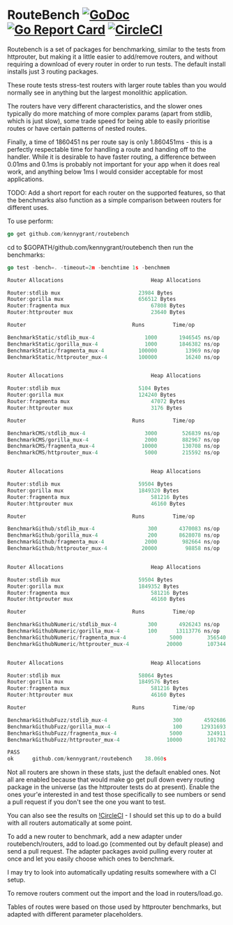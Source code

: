 # RouteBench  [![GoDoc](https://godoc.org/github.com/kennygrant/routebench?status.svg)](https://godoc.org/github.com/kennygrant/routebench) [![Go Report Card](https://goreportcard.com/badge/github.com/kennygrant/routebench)](https://goreportcard.com/report/github.com/kennygrant/routebench) [![CircleCI](https://circleci.com/gh/kennygrant/routebench.svg?style=svg)](https://circleci.com/gh/kennygrant/routebench)

Routebench is a set of packages for benchmarking, similar to the tests from httprouter, but making it a little easier to add/remove routers, and without requiring a download of every router in order to run tests. The default install installs just 3 routing packages. 

These route tests stress-test routers with larger route tables than you would normally see in anything but the largest monolithic application. 

The routers have very different characteristics, and the slower ones typically do more matching of more complex params (apart from stdlib, which is just slow), some trade speed for being able to easily prioritise routes or have certain patterns of nested routes. 

Finally, a time of 1860451 ns per route say is only 1.860451ms - this is a perfectly respectable time for handling a route and handing off to the handler. While it is desirable to have faster routing, a difference between 0.01ms and 0.1ms is probably not important for your app when it does real work, and anything below 1ms I would consider acceptable for most applications.

TODO: Add a short report for each router on the supported features, so that the benchmarks also function as a simple comparison between routers for different uses.

To use perform:

```Go 
go get github.com/kennygrant/routebench
```

cd to $GOPATH/github.com/kennygrant/routebench then run the benchmarks:

```Go 
go test -bench=. -timeout=2m -benchtime 1s -benchmem

Router Allocations                            Heap Allocations

Router:stdlib mux         	              23984 Bytes
Router:gorilla mux         	              656512 Bytes
Router:fragmenta mux         	              67808 Bytes
Router:httprouter mux         	              23640 Bytes

Router         	           	            Runs 	     Time/op	           Bytes/op          Allocs/op

BenchmarkStatic/stdlib_mux-4         	    1000	   1946545 ns/op	   20619 B/op	     537 allocs/op
BenchmarkStatic/gorilla_mux-4        	    1000	   1846382 ns/op	  115648 B/op	    1578 allocs/op
BenchmarkStatic/fragmenta_mux-4      	  100000	     13969 ns/op	       0 B/op	       0 allocs/op
BenchmarkStatic/httprouter_mux-4     	  100000	     16240 ns/op	       0 B/op	       0 allocs/op


Router Allocations                            Heap Allocations

Router:stdlib mux         	              5104 Bytes
Router:gorilla mux         	              124240 Bytes
Router:fragmenta mux         	              47072 Bytes
Router:httprouter mux         	              3176 Bytes

Router         	           	            Runs 	     Time/op	           Bytes/op          Allocs/op

BenchmarkCMS/stdlib_mux-4            	    3000	    526839 ns/op	   17445 B/op	     537 allocs/op
BenchmarkCMS/gorilla_mux-4           	    2000	    882967 ns/op	   24193 B/op	     642 allocs/op
BenchmarkCMS/fragmenta_mux-4         	   10000	    130708 ns/op	   20544 B/op	     312 allocs/op
BenchmarkCMS/httprouter_mux-4        	    5000	    215592 ns/op	   11888 B/op	     630 allocs/op


Router Allocations                            Heap Allocations

Router:stdlib mux         	              59504 Bytes
Router:gorilla mux         	              1849320 Bytes
Router:fragmenta mux         	              581216 Bytes
Router:httprouter mux         	              46160 Bytes

Router         	           	            Runs 	     Time/op	           Bytes/op          Allocs/op

BenchmarkGithub/stdlib_mux-4         	     300	   4370083 ns/op	   30504 B/op	     829 allocs/op
BenchmarkGithub/gorilla_mux-4        	     200	   8628078 ns/op	  246784 B/op	    2590 allocs/op
BenchmarkGithub/fragmenta_mux-4      	    2000	    982664 ns/op	   11428 B/op	     136 allocs/op
BenchmarkGithub/httprouter_mux-4     	   20000	     98858 ns/op	   24608 B/op	     296 allocs/op


Router Allocations                            Heap Allocations

Router:stdlib mux         	              59504 Bytes
Router:gorilla mux         	              1849352 Bytes
Router:fragmenta mux         	              581216 Bytes
Router:httprouter mux         	              46160 Bytes

Router         	           	            Runs 	     Time/op	           Bytes/op          Allocs/op

BenchmarkGithubNumeric/stdlib_mux-4  	     300	   4926243 ns/op	   35751 B/op	     901 allocs/op
BenchmarkGithubNumeric/gorilla_mux-4 	     100	  13113776 ns/op	  246784 B/op	    2590 allocs/op
BenchmarkGithubNumeric/fragmenta_mux-4         	    5000	    356540 ns/op	   10883 B/op	     136 allocs/op
BenchmarkGithubNumeric/httprouter_mux-4        	   20000	    107344 ns/op	   23759 B/op	     296 allocs/op


Router Allocations                            Heap Allocations

Router:stdlib mux         	              58064 Bytes
Router:gorilla mux         	              1849576 Bytes
Router:fragmenta mux         	              581216 Bytes
Router:httprouter mux         	              46160 Bytes

Router         	           	            Runs 	     Time/op	           Bytes/op          Allocs/op

BenchmarkGithubFuzz/stdlib_mux-4               	     300	   4592686 ns/op	   35767 B/op	     902 allocs/op
BenchmarkGithubFuzz/gorilla_mux-4              	     100	  12931693 ns/op	  246784 B/op	    2590 allocs/op
BenchmarkGithubFuzz/fragmenta_mux-4            	    5000	    324911 ns/op	    7617 B/op	     136 allocs/op
BenchmarkGithubFuzz/httprouter_mux-4           	   10000	    101702 ns/op	   23791 B/op	     296 allocs/op

PASS
ok  	github.com/kennygrant/routebench	38.060s
```

Not all routers are shown in these stats, just the default enabled ones. Not all are enabled because that would make go get pull down every routing package in the universe (as the httprouter tests do at present). Enable the ones your'e interested in and test those specifically to see numbers or send a pull request if you don't see the one you want to test. 

You can also see the results on [!CircleCI](https://circleci.com/gh/kennygrant/routebench/3#build-timing/containers/0) - I should set this up to do a build with all routers automatically at some point. 

To add a new router to benchmark, add a new adapter under routebench/routers, add to load.go (commented out by default please) and send a pull request. The adapter packages avoid pulling every router at once and let you easily choose which ones to benchmark. 

I may try to look into automatically updating results somewhere with a CI setup. 

To remove routers comment out the import and the load in routers/load.go. 

Tables of routes were based on those used by httprouter benchmarks, but adapted with different parameter placeholders. 

